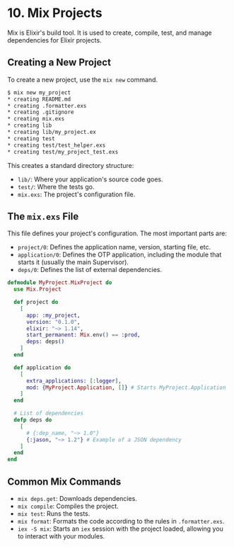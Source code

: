 # 10. Mix Projects

Mix is Elixir's build tool. It is used to create, compile, test, and manage dependencies for Elixir projects.

## Creating a New Project

To create a new project, use the `mix new` command.

```bash
$ mix new my_project
* creating README.md
* creating .formatter.exs
* creating .gitignore
* creating mix.exs
* creating lib
* creating lib/my_project.ex
* creating test
* creating test/test_helper.exs
* creating test/my_project_test.exs
```

This creates a standard directory structure:
- `lib/`: Where your application's source code goes.
- `test/`: Where the tests go.
- `mix.exs`: The project's configuration file.

## The `mix.exs` File

This file defines your project's configuration. The most important parts are:

- `project/0`: Defines the application name, version, starting file, etc.
- `application/0`: Defines the OTP application, including the module that starts it (usually the main Supervisor).
- `deps/0`: Defines the list of external dependencies.

```elixir
defmodule MyProject.MixProject do
  use Mix.Project

  def project do
    [
      app: :my_project,
      version: "0.1.0",
      elixir: "~> 1.14",
      start_permanent: Mix.env() == :prod,
      deps: deps()
    ]
  end

  def application do
    [
      extra_applications: [:logger],
      mod: {MyProject.Application, []} # Starts MyProject.Application
    ]
  end

  # List of dependencies
  defp deps do
    [
      # {:dep_name, "~> 1.0"}
      {:jason, "~> 1.2"} # Example of a JSON dependency
    ]
  end
end
```

## Common Mix Commands

- `mix deps.get`: Downloads dependencies.
- `mix compile`: Compiles the project.
- `mix test`: Runs the tests.
- `mix format`: Formats the code according to the rules in `.formatter.exs`.
- `iex -S mix`: Starts an `iex` session with the project loaded, allowing you to interact with your modules.
